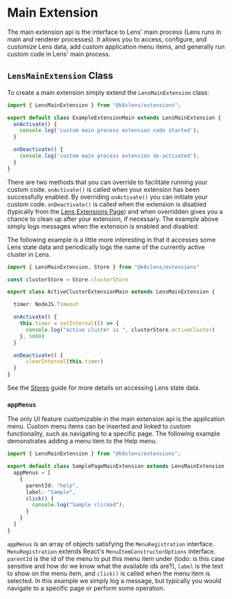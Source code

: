 # Main Extension

The main extension api is the interface to Lens' main process (Lens runs in main and renderer processes). It allows you to access, configure, and customize Lens data, add custom application menu items, and generally run custom code in Lens' main process.

## `LensMainExtension` Class

To create a main extension simply extend the `LensMainExtension` class:

``` typescript
import { LensMainExtension } from "@k8slens/extensions";

export default class ExampleExtensionMain extends LensMainExtension {
  onActivate() {
    console.log('custom main process extension code started');
  }

  onDeactivate() {
    console.log('custom main process extension de-activated');
  }
}
```

There are two methods that you can override to facilitate running your custom code. `onActivate()` is called when your extension has been successfully enabled. By overriding `onActivate()` you can initiate your custom code. `onDeactivate()` is called when the extension is disabled (typically from the [Lens Extensions Page]()) and when overridden gives you a chance to clean up after your extension, if necessary. The example above simply logs messages when the extension is enabled and disabled. 

The following example is a little more interesting in that it accesses some Lens state data and periodically logs the name of the currently active cluster in Lens.

``` typescript
import { LensMainExtension, Store } from "@k8slens/extensions"

const clusterStore = Store.clusterStore

export class ActiveClusterExtensionMain extends LensMainExtension {

  timer: NodeJS.Timeout

  onActivate() {
    this.timer = setInterval(() => {
      console.log("active cluster is ", clusterStore.activeCluster)
    }, 5000)
  }

  onDeactivate() {
      clearInterval(this.timer)
  }
}
```

See the [Stores](../stores) guide for more details on accessing Lens state data.

### `appMenus`

The only UI feature customizable in the main extension api is the application menu. Custom menu items can be inserted and linked to custom functionality, such as navigating to a specific page. The following example demonstrates adding a menu item to the Help menu.

``` typescript
import { LensMainExtension } from "@k8slens/extensions";

export default class SamplePageMainExtension extends LensMainExtension {
  appMenus = [
    {
      parentId: "help",
      label: "Sample",
      click() {
        console.log("Sample clicked");
      }
    }
  ]
}
```

`appMenus` is an array of objects satisfying the `MenuRegistration` interface. `MenuRegistration` extends React's `MenuItemConstructorOptions` interface. `parentId` is the id of the menu to put this menu item under (todo: is this case sensitive and how do we know what the available ids are?), `label` is the text to show on the menu item, and `click()` is called when the menu item is selected. In this example we simply log a message, but typically you would navigate to a specific page or perform some operation. 